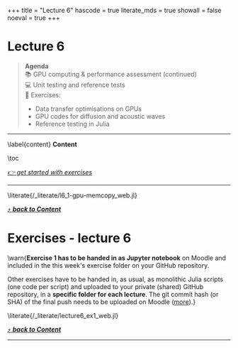 +++
title = "Lecture 6"
hascode = true
literate_mds = true
showall = false
noeval = true
+++

# Lecture 6

> **Agenda**\
> :books: GPU computing & performance assessment (continued)\
> :computer: Unit testing and reference tests\
> :construction: Exercises:
> - Data transfer optimisations on GPUs
> - GPU codes for diffusion and acoustic waves
> - Reference testing in Julia

--- 

\label{content}
**Content**

\toc

[_👉 get started with exercises_](#exercises_-_lecture_6)

---

\literate{/_literate/l6_1-gpu-memcopy_web.jl}

[⤴ _**back to Content**_](#content)


# Exercises - lecture 6

\warn{**Exercise 1 has to be handed in as Jupyter notebook** on Moodle and included in the this week's exercise folder on your GitHub repository.

Other exercises have to be handed in, as usual, as monolithic Julia scripts (one code per script) and uploaded to your private (shared) GitHub repository, in a **specific folder for each lecture**. The git commit hash (or SHA) of the final push needs to be uploaded on Moodle ([more](/homework)).}

\literate{/_literate/lecture6_ex1_web.jl}

[⤴ _**back to Content**_](#content)

---

<!-- \literate{/_literate/lecture5_ex2_web.jl}

[⤴ _**back to Content**_](#content) -->
